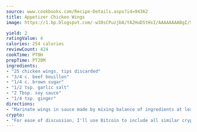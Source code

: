 ```yaml
---
source: www.cookbooks.com/Recipe-Details.aspx?id=94362
title: Appetizer Chicken Wings
image: https://1.bp.blogspot.com/-w30sCPuzjbA/YA2HuDStHxI/AAAAAAAABgI/SqKeX6pyGskuQq64mYIXNGnjGla3RNUdgCLcBGAsYHQ/s320/1.png

yield: 2
ratingValue: 4
calories: 254 calories
reviewCount: 424
cookTime: PT0H
prepTime: PT20M
ingredients:
- "25 chicken wings, tips discarded"
- "3/4 c. beef bouillon"
- "1/4 c. brown sugar"
- "1/2 tsp. garlic salt"
- "2 Tbsp. soy sauce"
- "1/4 tsp. ginger"
directions:
- "Marinate wings in sauce made by mixing balance of ingredients at least 1 hour in glass bowl. Bake, uncovered, in liquid until it disappears and wings are brown at 350u00b0 about 1 1/2 hours."
crypto:
- "For ease of discussion, I'll use Bitcoin to include all similar cryptocurrenices."
---
```

